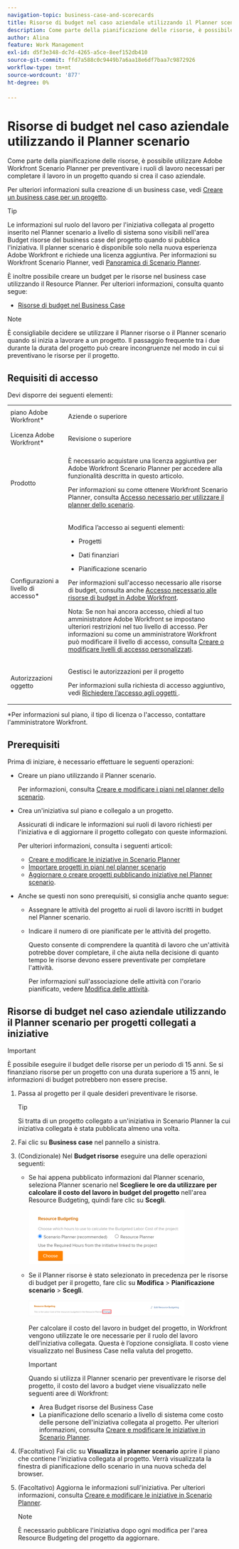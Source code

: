 ```yaml
---
navigation-topic: business-case-and-scorecards
title: Risorse di budget nel caso aziendale utilizzando il Planner scenario
description: Come parte della pianificazione delle risorse, è possibile utilizzare Adobe Workfront Scenario Planner per preventivare i ruoli di lavoro necessari per completare il lavoro in un progetto quando si crea il caso aziendale.
author: Alina
feature: Work Management
exl-id: d5f3e348-dc7d-4265-a5ce-8eef152db410
source-git-commit: ffd7a588c0c9449b7a6aa18e6df7baa7c9872926
workflow-type: tm+mt
source-wordcount: '877'
ht-degree: 0%

---
```


# Risorse di budget nel caso aziendale utilizzando il Planner scenario

Come parte della pianificazione delle risorse, è possibile utilizzare Adobe Workfront Scenario Planner per preventivare i ruoli di lavoro necessari per completare il lavoro in un progetto quando si crea il caso aziendale.

Per ulteriori informazioni sulla creazione di un business case, vedi [Creare un business case per un progetto](../../../manage-work/projects/define-a-business-case/create-business-case.md).

>[!TIP]
>
>Le informazioni sul ruolo del lavoro per l&#39;iniziativa collegata al progetto inserito nel Planner scenario a livello di sistema sono visibili nell&#39;area Budget risorse del business case del progetto quando si pubblica l&#39;iniziativa. Il planner scenario è disponibile solo nella nuova esperienza Adobe Workfront e richiede una licenza aggiuntiva. Per informazioni su Workfront Scenario Planner, vedi [Panoramica di Scenario Planner](../../../scenario-planner/scenario-planner-overview.md).

È inoltre possibile creare un budget per le risorse nel business case utilizzando il Resource Planner. Per ulteriori informazioni, consulta quanto segue:

* [Risorse di budget nel Business Case](../../../manage-work/projects/define-a-business-case/budget-resources-in-business-case.md)

<!--* [Budget resources by project in the Resource Planner](../../../resource-mgmt/resource-planning/budget-by-project-resource-planner-d.md)-->

>[!NOTE]
>
>È consigliabile decidere se utilizzare il Planner risorse o il Planner scenario quando si inizia a lavorare a un progetto. Il passaggio frequente tra i due durante la durata del progetto può creare incongruenze nel modo in cui si preventivano le risorse per il progetto.

## Requisiti di accesso

Devi disporre dei seguenti elementi:

<table style="table-layout:auto"> 
 <col> 
 </col> 
 <col> 
 </col> 
 <tbody> 
  <tr> 
   <td role="rowheader">piano Adobe Workfront*</td> 
   <td> <p>Aziende o superiore</p> </td> 
  </tr> 
  <tr> 
   <td role="rowheader">Licenza Adobe Workfront*</td> 
   <td> <p>Revisione o superiore</p> </td> 
  </tr> 
  <tr> 
   <td role="rowheader">Prodotto</td> 
   <td> <p>È necessario acquistare una licenza aggiuntiva per Adobe Workfront Scenario Planner per accedere alla funzionalità descritta in questo articolo.</p> <p>Per informazioni su come ottenere Workfront Scenario Planner, consulta <a href="../../../scenario-planner/access-needed-to-use-sp.md" class="MCXref xref">Accesso necessario per utilizzare il planner dello scenario</a>. </p> </td> 
  </tr> 
  <tr> 
   <td role="rowheader">Configurazioni a livello di accesso*</td> 
   <td> <p>Modifica l’accesso ai seguenti elementi: </p> 
    <ul> 
     <li> <p>Progetti</p> </li> 
     <li> <p>Dati finanziari</p> </li> 
     <li> <p>Pianificazione scenario </p> </li> 
    </ul> <p>Per informazioni sull'accesso necessario alle risorse di budget, consulta anche <a href="../../../resource-mgmt/resource-planning/access-needed-to-budget-resources.md" class="MCXref xref">Accesso necessario alle risorse di budget in Adobe Workfront</a>.</p> <p>Nota: Se non hai ancora accesso, chiedi al tuo amministratore Adobe Workfront se impostano ulteriori restrizioni nel tuo livello di accesso. Per informazioni su come un amministratore Workfront può modificare il livello di accesso, consulta <a href="../../../administration-and-setup/add-users/configure-and-grant-access/create-modify-access-levels.md" class="MCXref xref">Creare o modificare livelli di accesso personalizzati</a>.</p> </td> 
  </tr> 
  <tr> 
   <td role="rowheader">Autorizzazioni oggetto</td> 
   <td> <p>Gestisci le autorizzazioni per il progetto</p> <p>Per informazioni sulla richiesta di accesso aggiuntivo, vedi <a href="../../../workfront-basics/grant-and-request-access-to-objects/request-access.md" class="MCXref xref">Richiedere l’accesso agli oggetti </a>.</p> </td> 
  </tr> 
 </tbody> 
</table>

&#42;Per informazioni sul piano, il tipo di licenza o l&#39;accesso, contattare l&#39;amministratore Workfront.

## Prerequisiti

Prima di iniziare, è necessario effettuare le seguenti operazioni:

* Creare un piano utilizzando il Planner scenario.

   Per informazioni, consulta [Creare e modificare i piani nel planner dello scenario](../../../scenario-planner/create-and-edit-plans.md).

* Crea un&#39;iniziativa sul piano e collegalo a un progetto.

   Assicurati di indicare le informazioni sui ruoli di lavoro richiesti per l&#39;iniziativa e di aggiornare il progetto collegato con queste informazioni.

   Per ulteriori informazioni, consulta i seguenti articoli:

   * [Creare e modificare le iniziative in Scenario Planner](../../../scenario-planner/create-and-edit-initiatives.md)
   * [Importare progetti in piani nel planner scenario](../../../scenario-planner/import-projects-to-plans.md)
   * [Aggiornare o creare progetti pubblicando iniziative nel Planner scenario](../../../scenario-planner/publish-scenarios-update-projects.md).

* Anche se questi non sono prerequisiti, si consiglia anche quanto segue:

   * Assegnare le attività del progetto ai ruoli di lavoro iscritti in budget nel Planner scenario.
   * Indicare il numero di ore pianificate per le attività del progetto.

      Questo consente di comprendere la quantità di lavoro che un&#39;attività potrebbe dover completare, il che aiuta nella decisione di quanto tempo le risorse devono essere preventivate per completare l&#39;attività.

      Per informazioni sull&#39;associazione delle attività con l&#39;orario pianificato, vedere [Modifica delle attività](../../../manage-work/tasks/manage-tasks/edit-tasks.md).

## Risorse di budget nel caso aziendale utilizzando il Planner scenario per progetti collegati a iniziative

>[!IMPORTANT]
È possibile eseguire il budget delle risorse per un periodo di 15 anni. Se si finanziano risorse per un progetto con una durata superiore a 15 anni, le informazioni di budget potrebbero non essere precise.
<!--
><MadCap:conditionalText data-mc-conditions="QuicksilverOrClassic.Draft mode">>
>(is this still accurate for the Scenario Planner?)>
></MadCap:conditionalText>>
>-->


1. Passa al progetto per il quale desideri preventivare le risorse.

   >[!TIP]
   Si tratta di un progetto collegato a un&#39;iniziativa in Scenario Planner la cui iniziativa collegata è stata pubblicata almeno una volta.

1. Fai clic su **Business case** nel pannello a sinistra.
1. (Condizionale) Nel **Budget risorse** eseguire una delle operazioni seguenti:

   * Se hai appena pubblicato informazioni dal Planner scenario, seleziona Planner scenario nel **Scegliere le ore da utilizzare per calcolare il costo del lavoro in budget del progetto** nell&#39;area Resource Budgeting, quindi fare clic su **Scegli**.

      ![](assets/business-case-sp-selected-with-choose-button-350x121.png)

   * Se il Planner risorse è stato selezionato in precedenza per le risorse di budget per il progetto, fare clic su **Modifica** > **Pianificazione scenario** > **Scegli**.

      ![](assets/business-case-rp-selected-change-option-to-switch-to-sp-highlighted-350x37.png)

      Per calcolare il costo del lavoro in budget del progetto, in Workfront vengono utilizzate le ore necessarie per il ruolo del lavoro dell’iniziativa collegata. Questa è l’opzione consigliata. Il costo viene visualizzato nel Business Case nella valuta del progetto.

      >[!IMPORTANT]
      Quando si utilizza il Planner scenario per preventivare le risorse del progetto, il costo del lavoro a budget viene visualizzato nelle seguenti aree di Workfront:
      * Area Budget risorse del Business Case
      * La pianificazione dello scenario a livello di sistema come costo delle persone dell&#39;iniziativa collegata al progetto. Per ulteriori informazioni, consulta [Creare e modificare le iniziative in Scenario Planner](../../../scenario-planner/create-and-edit-initiatives.md).


1. (Facoltativo) Fai clic su **Visualizza in planner scenario** aprire il piano che contiene l&#39;iniziativa collegata al progetto. Verrà visualizzata la finestra di pianificazione dello scenario in una nuova scheda del browser.
1. (Facoltativo) Aggiorna le informazioni sull&#39;iniziativa. Per ulteriori informazioni, consulta [Creare e modificare le iniziative in Scenario Planner](../../../scenario-planner/create-and-edit-initiatives.md).

   >[!NOTE]
   È necessario pubblicare l&#39;iniziativa dopo ogni modifica per l&#39;area Resource Budgeting del progetto da aggiornare.
